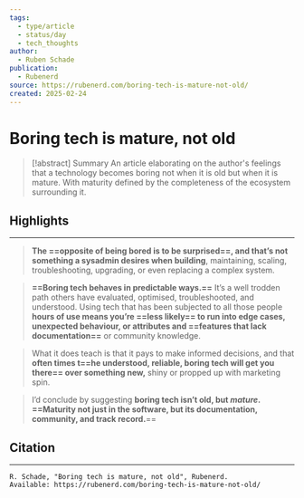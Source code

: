```yaml
---
tags:
  - type/article
  - status/day
  - tech_thoughts
author:
  - Ruben Schade
publication:
  - Rubenerd
source: https://rubenerd.com/boring-tech-is-mature-not-old/
created: 2025-02-24
---
```

# Boring tech is mature, not old

> [!abstract] Summary
> An article elaborating on the author's feelings that a technology becomes boring not when it is old but when it is mature. With maturity defined by the completeness of the ecosystem surrounding it.
## Highlights
---
> **The ==opposite of being bored is to be surprised==, and that’s not something a sysadmin desires when building**, maintaining, scaling, troubleshooting, upgrading, or even replacing a complex system.

> **==Boring tech behaves in predictable ways.==** It’s a well trodden path others have evaluated, optimised, troubleshooted, and understood. Using tech that has been subjected to all those people **hours of use means you’re ==less likely== to run into edge cases, unexpected behaviour, or attributes and ==features that lack documentation==** or community knowledge.

> What it does teach is that it pays to make informed decisions, and that **often times t==he understood, reliable, boring tech will get you there== over something new,** shiny or propped up with marketing spin.

> I’d conclude by suggesting **boring tech isn’t old, but _mature_. ==Maturity not just in the software, but its documentation, community, and track record.**==
## Citation
---
```
R. Schade, "Boring tech is mature, not old", Rubenerd.
Available: https://rubenerd.com/boring-tech-is-mature-not-old/
```
